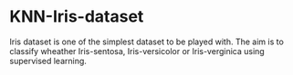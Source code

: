 # KNN-Iris-dataset

Iris dataset is one of the simplest dataset to be played with. The aim is to classify wheather Iris-sentosa, Iris-versicolor or Iris-verginica using supervised learning. 
